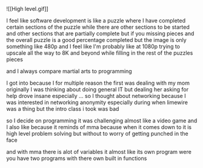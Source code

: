 ![[High level.gif]]

I feel like software development is like a puzzle where I have completed certain sections of the puzzle while there are other sections to be started and other sections that are partially complete but if you missing pieces and the overall puzzle is a good percentage completed but the image is only something like 480p and I feel like I'm probably like at 1080p trying to upscale all the way to 8K and beyond while filling in the rest of the puzzles pieces  
  
  
  
and I always compare martial arts to programming  
  
  
I got into because I for multiple reason the first was dealing with my mom originally I was thinking about doing general IT but dealing her asking for help drove insane especially ... so I thought about networking because I was interested in networking anonymity especially during when limewire was a thing but the intro class i took was bad  
  
so I decide on programming it was challenging almost like a video game and  
I also like because it reminds of mma because when it comes down to it is high level problem solving but without to worry of getting punched in the face  
  
and with mma there is alot of variables it almost like its own program were you have two programs with there own built in functions